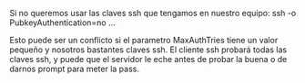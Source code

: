 Si no queremos usar las claves ssh que tengamos en nuestro equipo:
 ssh -o PubkeyAuthentication=no ...


Esto puede ser un conflicto si el parametro MaxAuthTries tiene un valor pequeño y nosotros bastantes claves ssh.
El cliente ssh probará todas las claves ssh, y puede que el servidor le eche antes de probar la buena o de darnos prompt para meter la pass.
